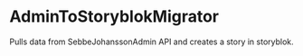 # AdminToStoryblokMigrator

Pulls data from SebbeJohanssonAdmin API and creates a story in storyblok.